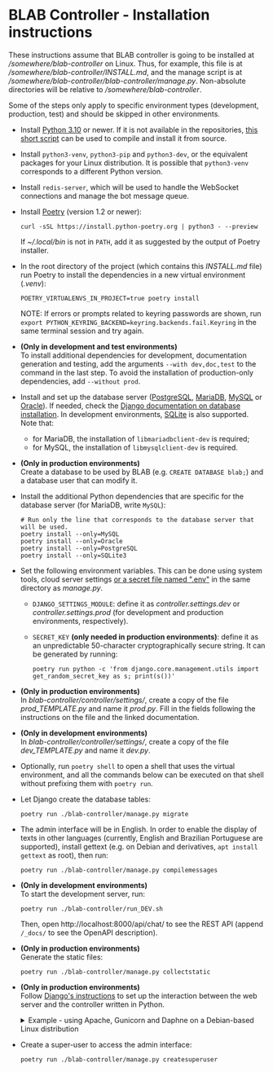 # BLAB Controller - Installation instructions

These instructions assume that BLAB controller is going to be installed at */somewhere/blab-controller* on Linux. Thus,
for example, this file is at */somewhere/blab-controller/INSTALL.md*, and the manage script is at
*/somewhere/blab-controller/blab-controller/manage.py*. Non-absolute directories will be relative to
*/somewhere/blab-controller*.

Some of the steps only apply to specific environment types (development, production, test) and
should be skipped in other environments.

- Install
  [Python 3.10](https://www.python.org/downloads/release/python-3100/)
  or newer. If it is not available in the
  repositories, [this short script](https://gist.github.com/viniciusbm/f603d2d8165b08321be0728e5e51e8d8) can be used to
  compile and install it from source.

- Install `python3-venv`, `python3-pip` and `python3-dev`, or the equivalent packages for your Linux distribution.
  It is possible that `python3-venv` corresponds to a different Python version.

- Install `redis-server`, which will be used to handle the WebSocket connections and manage the bot message queue.

- Install [Poetry](https://python-poetry.org/) (version 1.2 or newer):

  ```shell
  curl -sSL https://install.python-poetry.org | python3 - --preview
  ```
  If *~/.local/bin* is not in `PATH`, add it as suggested by the output of Poetry installer.

- In the root directory of the project (which contains this _INSTALL.md_ file)
  run Poetry to install the dependencies in a new virtual environment (_.venv_):

  ```shell
  POETRY_VIRTUALENVS_IN_PROJECT=true poetry install
  ```

  NOTE: If errors or prompts related to keyring passwords are shown,
  run `export PYTHON_KEYRING_BACKEND=keyring.backends.fail.Keyring` in the same terminal session
  and try again.

- **(Only in development and test environments)** <br/>
  To install additional dependencies for development, documentation generation and testing, add the arguments
  `--with dev,doc,test` to the command in the last step. To avoid the installation of production-only dependencies,
  add `--without prod`.

- Install and set up the database server ([PostgreSQL](https://www.postgresql.org/),
  [MariaDB](https://mariadb.org/), [MySQL](https://www.mysql.com/) or [Oracle](https://www.oracle.com/database/)). If
  needed, check
  the [Django documentation on database installation](https://docs.djangoproject.com/en/4.0/ref/databases/). In
  development environments, [SQLite](https://www.sqlite.org/index.html) is also supported.
  Note that:
  - for MariaDB, the installation of `libmariadbclient-dev` is required;
  - for MySQL, the installation of `libmysqlclient-dev` is required.

- **(Only in production environments)** <br/>
  Create a database to be used by BLAB (e.g. `CREATE DATABASE blab;`) and a database user that can modify it.

- Install the additional Python dependencies that are specific for the database server (for MariaDB, write `MySQL`):

  ```shell
  # Run only the line that corresponds to the database server that will be used.
  poetry install --only=MySQL
  poetry install --only=Oracle
  poetry install --only=PostgreSQL
  poetry install --only=SQLite3
  ```

- Set the following environment variables. This can be done using system tools, cloud server settings [or a secret
  file named ".env"](https://github.com/theskumar/python-dotenv) in the same directory as *manage.py*.

  - `DJANGO_SETTINGS_MODULE`: define it as _controller.settings.dev_ or _controller.settings.prod_ (for development
    and production environments, respectively).
  - `SECRET_KEY` **(only needed in production environments)**: define it as an unpredictable 50-character
    cryptographically secure string. It can be generated by running:

      ```shell
      poetry run python -c 'from django.core.management.utils import get_random_secret_key as s; print(s())'
      ```

- **(Only in production environments)** <br/>
  In *blab-controller/controller/settings/*, create a copy of the file *prod_TEMPLATE.py* and name it *prod.py*. Fill in
  the fields following the instructions on the file and the linked documentation.

- **(Only in development environments)** <br/>
  In *blab-controller/controller/settings/*, create a copy of the file *dev_TEMPLATE.py* and name it *dev.py*.

- Optionally, run `poetry shell` to open a shell that uses the virtual environment, and
  all the commands below can be executed on that shell without prefixing them with `poetry run`.

- Let Django create the database tables:

  ```shell
  poetry run ./blab-controller/manage.py migrate
  ```

- The admin interface will be in English. In order to enable the display of texts in other languages
  (currently, English and Brazilian Portuguese are supported), install gettext (e.g. on Debian and derivatives,
  `apt install gettext` as root), then run:

    ```shell
    poetry run ./blab-controller/manage.py compilemessages
    ```

- **(Only in development environments)** <br/>
  To start the development server, run:

  ```shell
  poetry run ./blab-controller/run_DEV.sh
  ```

  Then, open http://localhost:8000/api/chat/ to see the REST API (append `/_docs/` to see the OpenAPI description).

- **(Only in production environments)** <br/> Generate the static files:
  ```shell
  poetry run ./blab-controller/manage.py collectstatic
  ```

- **(Only in production environments)** <br/>
  Follow [Django's instructions](https://docs.djangoproject.com/en/4.0/howto/deployment/) to set up the interaction
  between the web server and the controller written in Python.
  <details>
    <summary>
    Example - using Apache, Gunicorn and Daphne on a Debian-based Linux distribution
    </summary>

  - Install [Gunicorn](https://github.com/benoitc/gunicorn)
    and [Daphne](https://github.com/django/daphne):

    ```shell
    poetry run pip install gunicorn daphne
    ```

  - Create the service files for Gunicorn, Daphne and Celery in the directory */etc/systemd/system/*, changing the
    usernames,
    ports and paths as needed:

      ```ini
      # /etc/systemd/system/blab-gunicorn.service
      [Unit]
      Description=Gunicorn daemon for BLAB
      After=network.target

      [Service]
      User=user_name_here
      Group=www-data
      Restart=always
      WorkingDirectory=/somewhere/blab-controller/blab-controller
      ExecStart=/somewhere/blab-controller/.venv/bin/python -m gunicorn -b 127.0.0.1:25224 controller.wsgi

      [Install]
      WantedBy=multi-user.target
      ```

      ```ini
      # /etc/systemd/system/blab-daphne.service
      [Unit]
      Description=Daphne daemon for BLAB
      After=network.target

      [Service]
      User=user_name_here
      Group=www-data
      Restart=always
      WorkingDirectory=/somewhere/blab-controller/blab-controller
      ExecStart=/somewhere/blab-controller/.venv/bin/python -m daphne -b 127.0.0.1 -p 25223 controller.asgi:application

      [Install]
      WantedBy=multi-user.target
      ```

      ```ini
      # /etc/systemd/system/blab-celery.service
      [Unit]
      Description=Celery daemon for BLAB
      After=network.target

      [Service]
      User=user_name_here
      Group=www-data
      Restart=always
      WorkingDirectory=/somewhere/blab-controller/blab-controller
      ExecStart=/somewhere/blab-controller/.venv/bin/python -m celery -A controller worker -l INFO

      [Install]
      WantedBy=multi-user.target
      ```
  - Run `systemctl enable blab-gunicorn blab-daphne blab-celery`
    and `systemctl start blab-gunicorn blab-daphne blab-celery` as root to enable
    the services and start them immediately.
  - Install [Apache HTTP Server](https://httpd.apache.org/) (e.g. `apt install apache2` as root) if it is not
    installed yet.
  - Enable Apache's
    [*mod_proxy_http*](https://httpd.apache.org/docs/2.4/mod/mod_proxy_http.html),
    [*mod_proxy_wstunnel*](https://httpd.apache.org/docs/2.4/mod/mod_proxy_wstunnel.html) and
    [*mod_rewrite*](https://httpd.apache.org/docs/2.4/mod/mod_rewrite.html) modules by
    running `a2enmod proxy_http proxy_wstunnel rewrite` as root.
  - Create the file
    */etc/apache2/sites-available/blab-controller.conf* with the following contents, changing the paths, IPs,
    ports and addresses as needed:

      ```ApacheConf
      # /etc/apache2/sites-available/blab-controller.conf

      Define BLAB_CONTROLLER_ROOT /somewhere/blab-controller
      Define BLAB_CONTROLLER_FE   /path/to/the/front/end/here
      Define BLAB_DAPHNE_PORT 25223
      Define BLAB_GUNICORN_PORT 25224
      Define BLAB_SERVER_NAME www.blab.example.com
      Define BLAB_SERVER_ALIASES '*.blab.example.com otherblab.example.com'
      Define BLAB_SERVER_IPS_PORTS '127.0.0.1:80 192.168.122.10:80'

      ErrorLog ${BLAB_CONTROLLER_ROOT}/blab-controller/.logs/error.log
      CustomLog ${BLAB_CONTROLLER_ROOT}/blab-controller/.logs/access.log combined

      <VirtualHost ${BLAB_SERVER_IPS_PORTS}>
        ServerName ${BLAB_SERVER_NAME}
        ServerAlias ${BLAB_SERVER_ALIASES}

       <Directory "${BLAB_CONTROLLER_FE}">
          Options Indexes FollowSymLinks
          AllowOverride All

          Options -MultiViews
          RewriteEngine On
          RewriteCond %{REQUEST_FILENAME} !-f
          RewriteRule ^ index.html [QSA,L]

          Require all granted
        </Directory>
        DocumentRoot ${BLAB_CONTROLLER_FE}

        ProxyPass /ws/  "ws://localhost:${BLAB_DAPHNE_PORT}/ws/"
        ProxyPass /static/ !
        ProxyPass /media/ !
        ProxyPass /api/ "http://localhost:${BLAB_GUNICORN_PORT}/api/"

      </VirtualHost>
      ```
  - Run `a2ensite blab-controller` as root to enable the site configuration.

  - Restart Gunicorn and Daphne (`systemctl restart blab-gunicorn blab-daphne`) now and **whenever changes are made**
    to any file in *blab-controller/* and its subdirectories.

  - Restart Apache (`systemctl reload apache2` as root).

  At this point, the installation should be ready.

  #### Upgrade instructions

  - Get the latest version from the repository (`git pull`, or download the .zip file from GitHub).
  - Install and update dependencies:

    ```shell
    POETRY_VIRTUALENVS_IN_PROJECT=true poetry install
    ```
  - Let Django update the database tables:

    ```shell
    poetry run ./blab-controller/manage.py migrate
    ```
    Generate the static files:

    ```shell
    poetry run ./blab-controller/manage.py collectstatic
    ```

  - Restart Gunicorn:

    ```shell
    systemctl restart blab-gunicorn
    ```

  </details>

- Create a super-user to access the admin interface:

    ```shell
    poetry run ./blab-controller/manage.py createsuperuser
    ```
